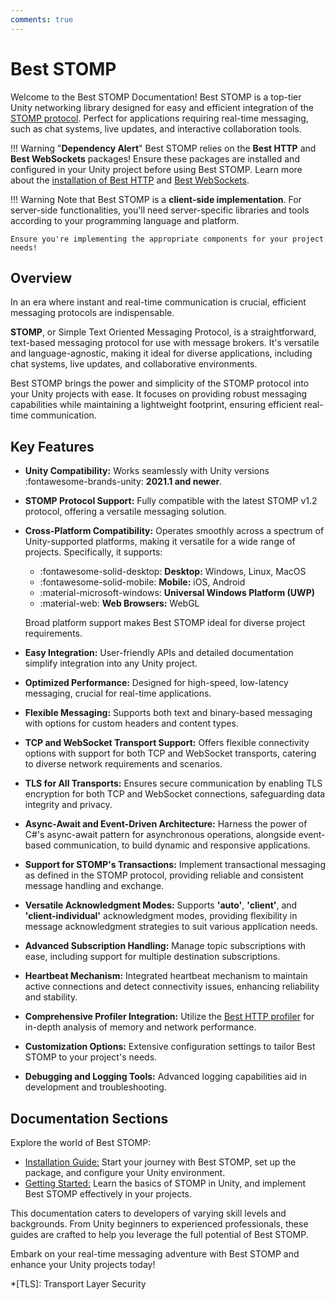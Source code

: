 ```yaml
---
comments: true
---
```


# Best STOMP

Welcome to the Best STOMP Documentation!
Best STOMP is a top-tier Unity networking library designed for easy and efficient integration of the [STOMP protocol](https://stomp.github.io/). 
Perfect for applications requiring real-time messaging, such as chat systems, live updates, and interactive collaboration tools.

!!! Warning "**Dependency Alert**"
    Best STOMP relies on the **Best HTTP** and **Best WebSockets** packages! 
    Ensure these packages are installed and configured in your Unity project before using Best STOMP. 
    Learn more about the [installation of Best HTTP](../HTTP/installation.md) and [Best WebSockets](../WebSockets/installation.md).

!!! Warning
    Note that Best STOMP is a **client-side implementation**. For server-side functionalities, you'll need server-specific libraries and tools according to your programming language and platform.
    
    Ensure you're implementing the appropriate components for your project needs!

## Overview
In an era where instant and real-time communication is crucial, efficient messaging protocols are indispensable. 

**STOMP**, or Simple Text Oriented Messaging Protocol, is a straightforward, text-based messaging protocol for use with message brokers. 
It's versatile and language-agnostic, making it ideal for diverse applications, including chat systems, live updates, and collaborative environments.

Best STOMP brings the power and simplicity of the STOMP protocol into your Unity projects with ease. 
It focuses on providing robust messaging capabilities while maintaining a lightweight footprint, ensuring efficient real-time communication.

<!--[Smart Choice: Get the Best STOMP Bundle now, available on the Unity Asset Store at {{ bundles.STOMP_off }}% off!](https://assetstore.unity.com/packages/slug/272040?aid=1101lfX8E){ .md-button .md-button--primary }-->

## Key Features
- **Unity Compatibility:** Works seamlessly with Unity versions :fontawesome-brands-unity: **2021.1 and newer**.
- **STOMP Protocol Support:** Fully compatible with the latest STOMP v1.2 protocol, offering a versatile messaging solution.
- **Cross-Platform Compatibility:** Operates smoothly across a spectrum of Unity-supported platforms, making it versatile for a wide range of projects. Specifically, it supports:
    - :fontawesome-solid-desktop: **Desktop:** Windows, Linux, MacOS
    - :fontawesome-solid-mobile:  **Mobile:** iOS, Android
    - :material-microsoft-windows: **Universal Windows Platform (UWP)**
    - :material-web: **Web Browsers:** WebGL

    Broad platform support makes Best STOMP ideal for diverse project requirements.

- **Easy Integration:** User-friendly APIs and detailed documentation simplify integration into any Unity project.
- **Optimized Performance:** Designed for high-speed, low-latency messaging, crucial for real-time applications.
- **Flexible Messaging:** Supports both text and binary-based messaging with options for custom headers and content types.
- **TCP and WebSocket Transport Support:** Offers flexible connectivity options with support for both TCP and WebSocket transports, catering to diverse network requirements and scenarios.
- **TLS for All Transports:** Ensures secure communication by enabling TLS encryption for both TCP and WebSocket connections, safeguarding data integrity and privacy.
- **Async-Await and Event-Driven Architecture:** Harness the power of C#'s async-await pattern for asynchronous operations, alongside event-based communication, to build dynamic and responsive applications.
- **Support for STOMP's Transactions:** Implement transactional messaging as defined in the STOMP protocol, providing reliable and consistent message handling and exchange.
- **Versatile Acknowledgment Modes:** Supports **'auto'**, **'client'**, and **'client-individual'** acknowledgment modes, providing flexibility in message acknowledgment strategies to suit various application needs.
- **Advanced Subscription Handling:** Manage topic subscriptions with ease, including support for multiple destination subscriptions.
- **Heartbeat Mechanism:** Integrated heartbeat mechanism to maintain active connections and detect connectivity issues, enhancing reliability and stability.
- **Comprehensive Profiler Integration:** Utilize the [Best HTTP profiler](../Shared/profiler/index.md) for in-depth analysis of memory and network performance.
- **Customization Options:** Extensive configuration settings to tailor Best STOMP to your project's needs.
- **Debugging and Logging Tools:** Advanced logging capabilities aid in development and troubleshooting.

<!--[Unlock More for Less: Get the Best STOMP Bundle now and save {{ bundles.STOMP_off }}%!](https://assetstore.unity.com/packages/slug/272040?aid=1101lfX8E){ .md-button .md-button--primary }-->

## Documentation Sections
Explore the world of Best STOMP:

- [Installation Guide:](installation.md) Start your journey with Best STOMP, set up the package, and configure your Unity environment.
- [Getting Started:](getting-started/index.md) Learn the basics of STOMP in Unity, and implement Best STOMP effectively in your projects.

This documentation caters to developers of varying skill levels and backgrounds. 
From Unity beginners to experienced professionals, these guides are crafted to help you leverage the full potential of Best STOMP.

Embark on your real-time messaging adventure with Best STOMP and enhance your Unity projects today!

*[TLS]: Transport Layer Security